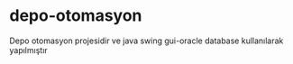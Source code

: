 # depo-otomasyon
Depo otomasyon projesidir ve java swing gui-oracle database kullanılarak yapılmıştır

